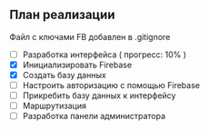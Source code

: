 ## План реализации

Файл с ключами FB добавлен в .gitignore

- [ ] Разработка интерфейса ( прогресс: 10% )
- [x] Инициализировать Firebase
- [x] Создать базу данных
- [ ] Настроить авторизацию с помощью Firebase
- [ ] Прикребить базу данных к интерфейсу
- [ ] Маршрутизация
- [ ] Разработка панели администратора
